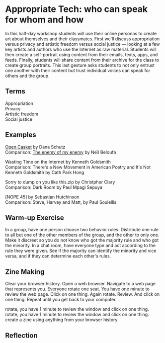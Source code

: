 # Appropriate Tech: who can speak for whom and how

In this half-day workshop students will use their online personas to create art about themselves and their classmates. First we'll discuss appropriation versus privacy and artistic freedom versus social justice — looking at a few key artists and authors who use the Internet as raw material. Students will then create a self-portrait using content from their emails, texts, apps, and feeds. Finally, students will share content from their archive for the class to create group portraits. This last gesture asks students to not only entrust one another with their content but trust individual voices can speak for others and the group. 

## Terms
Appropriation <br>
Privacy <br>
Artistic freedom <br>
Social justice

## Examples
[Open Casket](https://news.vice.com/en_us/article/mb9dk4/a-white-womans-painting-of-emmett-tills-mangled-body-has-become-the-center-of-a-heated-debate) by Dana Schutz <br>
Comparison: [The enemy of my enemy](https://news.artnet.com/art-world/parker-bright-paris-protest-1227947) by Neïl Beloufa 

Wasting Time on the Internet by Kenneth Goldsmith <br>
Comparison: There's a New Movement in American Poetry and It's Not Kenneth Goldsmith by Cath Park Hong

Sorry to dump on you like this.zip by Christpher Clary <br>
Comparison: Dark Room by Paul Mpagi Sepuya

[NOPE 45] by Sebastian Hutchinson <br>
Comparison: Steve, Harvey and Matt, by Paul Soulellis

## Warm-up Exercise
In a group, have one person choose two behavior rules. Distribute one rule to all but one of the other members of the group, and the other to only one. Make it discreet so you do not know who got the majority rule and who got the minority. In a chat room, have everyone type and act according to the rule they were given. See if the majority can identify the minority and vice versa, and if they can determine each other's rules.

## Zine Making
Clear your browser history. Open a web browser. Navigate to a web page that represents you. Everyone rotate one seat. You have one minute to review the web page. Click on one thing. Again rotate. Review. And click on one thing. Repeat until you get back to your computer.


rotate, you have 1 minute to review the window and click on one thing.
rotate, you have 1 minute to review the window and click on one thing.
create a zine using anything from your browser history



## Reflection
